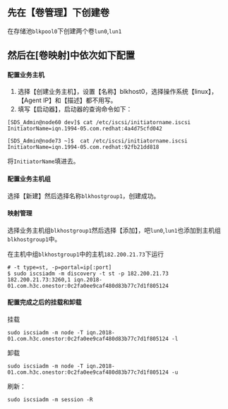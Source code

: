 ## 先在【卷管理】下创建卷
在存储池`blkpool0`下创建两个卷`lun0`,`lun1`

## 然后在[卷映射]中依次如下配置

####  配置业务主机
1. 选择【创建业务主机】，设置【名称】blkhost0，选择操作系统【linux】，【Agent IP】和【描述】都不用写。
2. 填写【启动器】，启动器的查询命令如下：
```
[SDS_Admin@node60 dev]$ cat /etc/iscsi/initiatorname.iscsi
InitiatorName=iqn.1994-05.com.redhat:4a4d75cfd042

[SDS_Admin@node73 ~]$  cat /etc/iscsi/initiatorname.iscsi
InitiatorName=iqn.1994-05.com.redhat:92fb21dd818
```
将`InitiatorName`填进去。

#### 配置业务主机组
选择【新建】然后选择名称`blkhostgroup1`，创建成功。

#### 映射管理
选择业务主机组`blkhostgroup1`然后选择【添加】，吧`lun0`,`lun1`也添加到主机组`blkhostgroup1`中。

在主机中组`blkhostgroup1`中的主机`182.200.21.73`下运行
```
# -t type=st, -p=portal=ip[:port]
$ sudo iscsiadm -m discovery -t st -p 182.200.21.73
182.200.21.73:3260,1 iqn.2018-01.com.h3c.onestor:0c2fa0ee9caf480d83b77c7d1f805124
```

#### 配置完成之后的挂载和卸载
挂载
```
sudo iscsiadm -m node -T iqn.2018-01.com.h3c.onestor:0c2fa0ee9caf480d83b77c7d1f805124 -l
```
卸载
```
sudo iscsiadm -m node -T iqn.2018-01.com.h3c.onestor:0c2fa0ee9caf480d83b77c7d1f805124 -u
```

刷新：
```
sudo iscsiadm -m session -R
```
